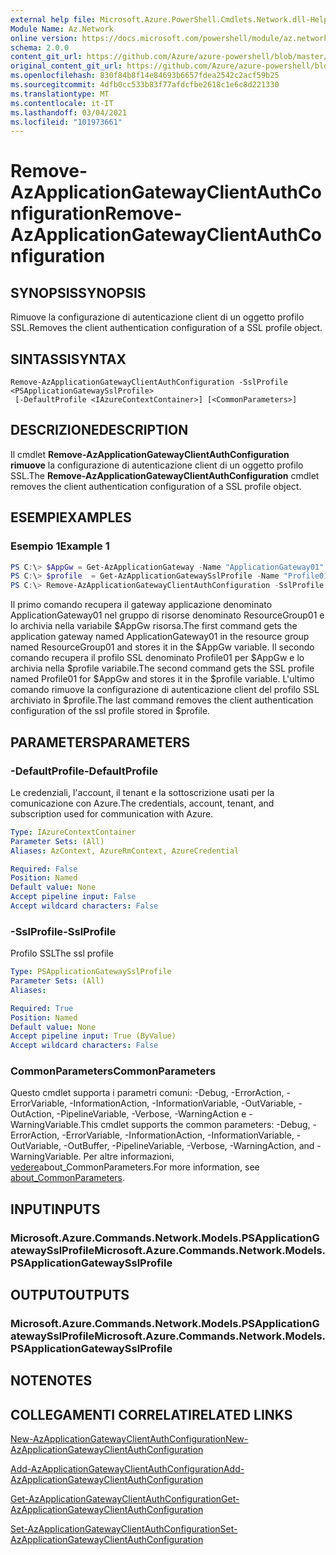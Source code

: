 ```yaml
---
external help file: Microsoft.Azure.PowerShell.Cmdlets.Network.dll-Help.xml
Module Name: Az.Network
online version: https://docs.microsoft.com/powershell/module/az.network/remove-azapplicationgatewayclientauthconfiguration
schema: 2.0.0
content_git_url: https://github.com/Azure/azure-powershell/blob/master/src/Network/Network/help/Remove-AzApplicationGatewayClientAuthConfiguration.md
original_content_git_url: https://github.com/Azure/azure-powershell/blob/master/src/Network/Network/help/Remove-AzApplicationGatewayClientAuthConfiguration.md
ms.openlocfilehash: 830f84b8f14e84693b6657fdea2542c2acf59b25
ms.sourcegitcommit: 4dfb0cc533b83f77afdcfbe2618c1e6c8d221330
ms.translationtype: MT
ms.contentlocale: it-IT
ms.lasthandoff: 03/04/2021
ms.locfileid: "101973661"
---
```

# <span data-ttu-id="1e492-101">Remove-AzApplicationGatewayClientAuthConfiguration</span><span class="sxs-lookup"><span data-stu-id="1e492-101">Remove-AzApplicationGatewayClientAuthConfiguration</span></span>

## <span data-ttu-id="1e492-102">SYNOPSIS</span><span class="sxs-lookup"><span data-stu-id="1e492-102">SYNOPSIS</span></span>
<span data-ttu-id="1e492-103">Rimuove la configurazione di autenticazione client di un oggetto profilo SSL.</span><span class="sxs-lookup"><span data-stu-id="1e492-103">Removes the client authentication configuration of a SSL profile object.</span></span>

## <span data-ttu-id="1e492-104">SINTASSI</span><span class="sxs-lookup"><span data-stu-id="1e492-104">SYNTAX</span></span>

```
Remove-AzApplicationGatewayClientAuthConfiguration -SslProfile <PSApplicationGatewaySslProfile>
 [-DefaultProfile <IAzureContextContainer>] [<CommonParameters>]
```

## <span data-ttu-id="1e492-105">DESCRIZIONE</span><span class="sxs-lookup"><span data-stu-id="1e492-105">DESCRIPTION</span></span>
<span data-ttu-id="1e492-106">Il cmdlet **Remove-AzApplicationGatewayClientAuthConfiguration rimuove** la configurazione di autenticazione client di un oggetto profilo SSL.</span><span class="sxs-lookup"><span data-stu-id="1e492-106">The **Remove-AzApplicationGatewayClientAuthConfiguration** cmdlet removes the client authentication configuration of a SSL profile object.</span></span>

## <span data-ttu-id="1e492-107">ESEMPI</span><span class="sxs-lookup"><span data-stu-id="1e492-107">EXAMPLES</span></span>

### <span data-ttu-id="1e492-108">Esempio 1</span><span class="sxs-lookup"><span data-stu-id="1e492-108">Example 1</span></span>
```powershell
PS C:\> $AppGw = Get-AzApplicationGateway -Name "ApplicationGateway01" -ResourceGroupName "ResourceGroup01"
PS C:\> $profile  = Get-AzApplicationGatewaySslProfile -Name "Profile01" -ApplicationGateway $AppGw
PS C:\> Remove-AzApplicationGatewayClientAuthConfiguration -SslProfile $profile
```

<span data-ttu-id="1e492-109">Il primo comando recupera il gateway applicazione denominato ApplicationGateway01 nel gruppo di risorse denominato ResourceGroup01 e lo archivia nella variabile $AppGw risorsa.</span><span class="sxs-lookup"><span data-stu-id="1e492-109">The first command gets the application gateway named ApplicationGateway01 in the resource group named ResourceGroup01 and stores it in the $AppGw variable.</span></span> <span data-ttu-id="1e492-110">Il secondo comando recupera il profilo SSL denominato Profile01 per $AppGw e lo archivia nella $profile variabile.</span><span class="sxs-lookup"><span data-stu-id="1e492-110">The second command gets the SSL profile named Profile01 for $AppGw and stores it in the $profile variable.</span></span> <span data-ttu-id="1e492-111">L'ultimo comando rimuove la configurazione di autenticazione client del profilo SSL archiviato in $profile.</span><span class="sxs-lookup"><span data-stu-id="1e492-111">The last command removes the client authentication configuration of the ssl profile stored in $profile.</span></span>

## <span data-ttu-id="1e492-112">PARAMETERS</span><span class="sxs-lookup"><span data-stu-id="1e492-112">PARAMETERS</span></span>

### <span data-ttu-id="1e492-113">-DefaultProfile</span><span class="sxs-lookup"><span data-stu-id="1e492-113">-DefaultProfile</span></span>
<span data-ttu-id="1e492-114">Le credenziali, l'account, il tenant e la sottoscrizione usati per la comunicazione con Azure.</span><span class="sxs-lookup"><span data-stu-id="1e492-114">The credentials, account, tenant, and subscription used for communication with Azure.</span></span>

```yaml
Type: IAzureContextContainer
Parameter Sets: (All)
Aliases: AzContext, AzureRmContext, AzureCredential

Required: False
Position: Named
Default value: None
Accept pipeline input: False
Accept wildcard characters: False
```

### <span data-ttu-id="1e492-115">-SslProfile</span><span class="sxs-lookup"><span data-stu-id="1e492-115">-SslProfile</span></span>
<span data-ttu-id="1e492-116">Profilo SSL</span><span class="sxs-lookup"><span data-stu-id="1e492-116">The ssl profile</span></span>

```yaml
Type: PSApplicationGatewaySslProfile
Parameter Sets: (All)
Aliases:

Required: True
Position: Named
Default value: None
Accept pipeline input: True (ByValue)
Accept wildcard characters: False
```

### <span data-ttu-id="1e492-117">CommonParameters</span><span class="sxs-lookup"><span data-stu-id="1e492-117">CommonParameters</span></span>
<span data-ttu-id="1e492-118">Questo cmdlet supporta i parametri comuni: -Debug, -ErrorAction, -ErrorVariable, -InformationAction, -InformationVariable, -OutVariable, -OutAction, -PipelineVariable, -Verbose, -WarningAction e -WarningVariable.</span><span class="sxs-lookup"><span data-stu-id="1e492-118">This cmdlet supports the common parameters: -Debug, -ErrorAction, -ErrorVariable, -InformationAction, -InformationVariable, -OutVariable, -OutBuffer, -PipelineVariable, -Verbose, -WarningAction, and -WarningVariable.</span></span> <span data-ttu-id="1e492-119">Per altre informazioni, [vedere](http://go.microsoft.com/fwlink/?LinkID=113216)about_CommonParameters.</span><span class="sxs-lookup"><span data-stu-id="1e492-119">For more information, see [about_CommonParameters](http://go.microsoft.com/fwlink/?LinkID=113216).</span></span>

## <span data-ttu-id="1e492-120">INPUT</span><span class="sxs-lookup"><span data-stu-id="1e492-120">INPUTS</span></span>

### <span data-ttu-id="1e492-121">Microsoft.Azure.Commands.Network.Models.PSApplicationGatewaySslProfile</span><span class="sxs-lookup"><span data-stu-id="1e492-121">Microsoft.Azure.Commands.Network.Models.PSApplicationGatewaySslProfile</span></span>

## <span data-ttu-id="1e492-122">OUTPUT</span><span class="sxs-lookup"><span data-stu-id="1e492-122">OUTPUTS</span></span>

### <span data-ttu-id="1e492-123">Microsoft.Azure.Commands.Network.Models.PSApplicationGatewaySslProfile</span><span class="sxs-lookup"><span data-stu-id="1e492-123">Microsoft.Azure.Commands.Network.Models.PSApplicationGatewaySslProfile</span></span>

## <span data-ttu-id="1e492-124">NOTE</span><span class="sxs-lookup"><span data-stu-id="1e492-124">NOTES</span></span>

## <span data-ttu-id="1e492-125">COLLEGAMENTI CORRELATI</span><span class="sxs-lookup"><span data-stu-id="1e492-125">RELATED LINKS</span></span>

[<span data-ttu-id="1e492-126">New-AzApplicationGatewayClientAuthConfiguration</span><span class="sxs-lookup"><span data-stu-id="1e492-126">New-AzApplicationGatewayClientAuthConfiguration</span></span>](./New-AzApplicationGatewayClientAuthConfiguration.md)

[<span data-ttu-id="1e492-127">Add-AzApplicationGatewayClientAuthConfiguration</span><span class="sxs-lookup"><span data-stu-id="1e492-127">Add-AzApplicationGatewayClientAuthConfiguration</span></span>](./Add-AzApplicationGatewayClientAuthConfiguration.md)

[<span data-ttu-id="1e492-128">Get-AzApplicationGatewayClientAuthConfiguration</span><span class="sxs-lookup"><span data-stu-id="1e492-128">Get-AzApplicationGatewayClientAuthConfiguration</span></span>](./Get-AzApplicationGatewayClientAuthConfiguration.md)

[<span data-ttu-id="1e492-129">Set-AzApplicationGatewayClientAuthConfiguration</span><span class="sxs-lookup"><span data-stu-id="1e492-129">Set-AzApplicationGatewayClientAuthConfiguration</span></span>](./Set-AzApplicationGatewayClientAuthConfiguration.md)